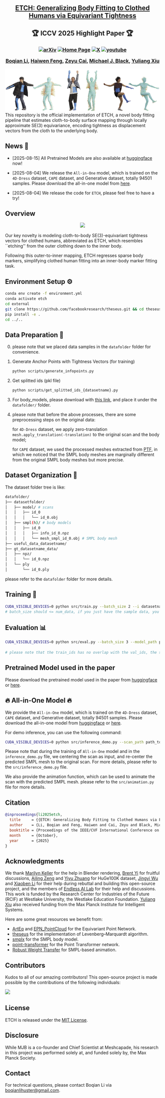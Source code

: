 <h2 align="center"> <a href="https://arxiv.org/abs/2503.10624">ETCH: Generalizing Body Fitting to Clothed Humans via Equivariant Tightness</a>
</h2>

<h2 align="center">
🏆 ICCV 2025 Highlight Paper 🏆
</h2>

<h3 align="center">

[![arXiv](https://img.shields.io/badge/Arxiv-2503.10624-b31b1b.svg?logo=arXiv)](https://arxiv.org/abs/2503.10624)
[![Home Page](https://img.shields.io/badge/Project-Website-green.svg)](https://boqian-li.github.io/ETCH/) 
[![X](https://img.shields.io/badge/@Boqian%20Li-black?logo=X)](https://x.com/Boqian_Li_/status/1908467186122817642)
[![youtube](https://img.shields.io/badge/Video-E33122?logo=Youtube)](https://youtu.be/8_3DdW0cZqM)

[Boqian Li](https://boqian-li.github.io/), 
[Haiwen Feng](https://havenfeng.github.io/), 
[Zeyu Cai](https://github.com/zcai0612), 
[Michael J. Black](https://ps.is.mpg.de/person/black), 
[Yuliang Xiu](https://xiuyuliang.cn/) 
</h3>


![image](assets/teasor.png)
This repository is the official implementation of ETCH, a novel body fitting pipeline that estimates cloth-to-body surface mapping through locally approximate SE(3) equivariance, encoding tightness as displacement vectors from the cloth to the underlying body.

## News 🚩
- [2025-08-15] All Pretrained Models are also available at [huggingface](https://huggingface.co/Boqian-Li/ETCH_all_in_one) now!

- [2025-08-04] We release the `All-in-One` model, which is trained on the `4D-Dress` dataset, `CAPE` dataset, and Generative dataset, totally 94501 samples. Please download the all-in-one model from [here](https://drive.google.com/drive/folders/14zGMkmC580VLNgeUBFtM6FP8QX415VAa?usp=sharing).

- [2025-08-04] We release the code for `ETCH`, please feel free to have a try!

## Overview
<div align="center">
<img src="assets/overview.gif" width="400" />
</div>

Our key novelty is modeling cloth-to-body SE(3)-equivariant tightness vectors for clothed humans, abbreviated as ETCH, which resembles ``etching'' from the outer clothing down to the inner body. 

Following this outer-to-inner mapping, ETCH regresses sparse body markers, simplifying clothed human fitting into an inner-body marker fitting task.

## Environment Setup ⚙️

```bash
conda env create -f environment.yml
conda activate etch
cd external
git clone https://github.com/facebookresearch/theseus.git && cd theseus
pip install -e .
cd ../..
```

## Data Preparation 📃 
0. please note that we placed data samples in the `datafolder` folder for convenience. 
1. Generate Anchor Points with Tightness Vectors (for training)
    ```bash
    python scripts/generate_infopoints.py
    ```

2. Get splitted ids (pkl file)
    ```bash
    python scripts/get_splitted_ids_{datasetname}.py
    ```
3. For body_models, please download with [this link](https://drive.google.com/file/d/1JNFk4OGfDkgE9WdJb1D1zGaECix8XpKV/view?usp=sharing), and place it under the `datafolder/` folder.

4. please note that before the above processes, there are some preprocessing steps on the original data: 

    for `4D-Dress` dataset, we apply zero-translation `mesh.apply_translation(-translation)` to the original scan and the body model; 
    
    for `CAPE` dataset, we used the processed meshes extracted from [PTF](https://github.com/taconite/PTF), in which we noticed that the SMPL body meshes are marginally different from the original SMPL body meshes but more precise.

## Dataset Organization 📂
The dataset folder tree is like:  
```bash
datafolder/
├── datasetfolder/
│   ├── model/ # scans
│   │   ├── id_0
│   │   │   └── id_0.obj
│   ├── smpl(h)/ # body models
│   │   ├── id_0
│   │   │   ├── info_id_0.npz
│   │   │   └── mesh_smpl_id_0.obj # SMPL body mesh
├── useful_data_datasetname/
├── gt_datasetname_data/
│   ├── npz/
│   │   └── id_0.npz
│   └── ply 
│       └── id_0.ply
```
please refer to the `datafolder` folder for more details. 


## Training 🚀

```bash
CUDA_VISIBLE_DEVICES=0 python src/train.py --batch_size 2 --i datasetname_settingname 
# batch_size should <= num_data, if you just have the sample data, you can set batch_size to 1
```

## Evaluation 📊

```bash
CUDA_VISIBLE_DEVICES=0 python src/eval.py --batch_size 3 --model_path path_to_pretrained_model --i datasetname_settingname

# please note that the train_ids has no overlap with the val_ids, the sample data is from train_ids, so if you want to test the pretrained model on the sample data, you should set the activated_ids_path to the train_ids.pkl file for successful selection.
```

## Pretrained Model used in the paper 
Please download the pretrained model used in the paper from [huggingface](https://huggingface.co/Boqian-Li/ETCH_all_in_one) or [here](https://drive.google.com/drive/folders/14zGMkmC580VLNgeUBFtM6FP8QX415VAa?usp=sharing). 


## 🔥 All-in-One Model 🔥
We provide the `All-in-One` model, which is trained on the `4D-Dress` dataset, `CAPE` dataset, and Generative dataset, totally 94501 samples. Please download the all-in-one model from [huggingface](https://huggingface.co/Boqian-Li/ETCH_all_in_one) or [here](https://drive.google.com/drive/folders/14zGMkmC580VLNgeUBFtM6FP8QX415VAa?usp=sharing).

For demo inference, you can use the following command:
```bash
CUDA_VISIBLE_DEVICES=0 python src/inference_demo.py --scan_path path_to_scan_obj_file --gender gender --model_path path_to_allinone_pretrained_model
```

Please note that during the training of `All-in-One` model and in the `inference_demo.py` file, we centering the scan as input, and re-center the predicted SMPL mesh to the original scan.
For more details, please refer to the `src/inference_demo.py` file.

We also provide the animation function, which can be used to animate the scan with the predicted SMPL mesh. please refer to the `src/animation.py` file for more details.

## Citation

```bibtex
@inproceedings{li2025etch,
  title     = {{ETCH: Generalizing Body Fitting to Clothed Humans via Equivariant Tightness}},
  author    = {Li, Boqian and Feng, Haiwen and Cai, Zeyu and Black, Michael J. and Xiu, Yuliang},
  booktitle = {Proceedings of the IEEE/CVF International Conference on Computer Vision (ICCV)},
  month     = {October},
  year      = {2025}
}
```

## Acknowledgments
We thank [Marilyn Keller](https://marilynkeller.github.io/) for the help in Blender rendering, [Brent Yi](https://brentyi.github.io/) for fruitful discussions, [Ailing Zeng](https://ailingzeng.site/) and [Yiyu Zhuang](https://github.com/yiyuzhuang) for HuGe100K dataset, [Jingyi Wu](https://github.com/wjy0501) and [Xiaoben Li](https://xiaobenli00.github.io/) for their help during rebuttal and building this open-source project, and the members of [Endless AI Lab](http://endless.do/) for their help and discussions. This work is funded by the Research Center for Industries of the Future (RCIF) at Westlake University, the Westlake Education Foundation. [Yuliang Xiu](https://xiuyuliang.cn/) also received funding from the Max Planck Institute for Intelligent Systems.

Here are some great resources we benefit from:

- [ArtEq](https://github.com/HavenFeng/ArtEq) and [EPN_PointCloud](https://github.com/nintendops/EPN_PointCloud) for the Equivariant Point Network.
- [theseus](https://github.com/facebookresearch/theseus) for the implementation of Levenberg–Marquardt algorithm.
- [smplx](https://github.com/vchoutas/smplx) for the SMPL body model.
- [point-transformer](https://github.com/POSTECH-CVLab/point-transformer) for the Point Transformer network.
- [Robust Weight Transfer](https://github.com/rin-23/RobustSkinWeightsTransferCode) for SMPL-based animation.

## Contributors
Kudos to all of our amazing contributors! This open-source project is made possible by the contributions of the following individuals:

<a href="https://github.com/boqian-li/ETCH/graphs/contributors">
  <img src="https://contrib.rocks/image?repo=boqian-li/ETCH" />
</a>

## License
ETCH is released under the [MIT License](LICENSE).

## Disclosure
While MJB is a co-founder and Chief Scientist at Meshcapade, his research in this project was performed solely at, and funded solely by, the Max Planck Society.


## Contact
For technical questions, please contact Boqian Li via boqianlihuster@gmail.com.





